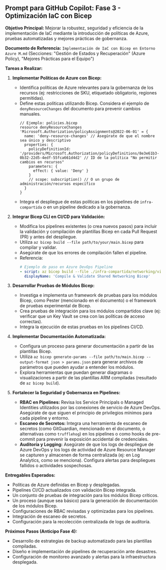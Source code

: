 ## Prompt para GitHub Copilot: Fase 3 - Optimización IaC con Bicep

**Objetivo Principal:** Mejorar la robustez, seguridad y eficiencia de la implementación de IaC mediante la introducción de políticas de Azure, pruebas automatizadas y mejores prácticas de gobernanza.

**Documento de Referencia:** `Implementación de IaC con Bicep en Entorno Azure M.md` (Secciones: "Gestión de Estados y Recuperación" (Azure Policy), "Mejores Prácticas para el Equipo")

**Tareas a Realizar:**

1.  **Implementar Políticas de Azure con Bicep:**
    *   Identifica políticas de Azure relevantes para la gobernanza de los recursos (ej: restricciones de SKU, etiquetado obligatorio, regiones permitidas).
    *   Define estas políticas utilizando Bicep. Considera el ejemplo de `denyResourceChanges` del documento para prevenir cambios manuales.
        ```bicep
        // Ejemplo: policies.bicep
        resource denyResourceChanges 'Microsoft.Authorization/policyAssignments@2022-06-01' = {
          name: 'deny-resource-changes' // Asegúrate de que el nombre sea único y descriptivo
          properties: {
            policyDefinitionId: '/providers/Microsoft.Authorization/policyDefinitions/8e3e61b3-0b32-22d5-4edf-55fca661d4d2' // ID de la política "No permitir cambios en recursos"
            parameters: {
              effect: { value: 'Deny' }
            }
            // scope: subscription() // O un grupo de administración/recursos específico
          }
        }
        ```
    *   Integra el despliegue de estas políticas en los pipelines de `infra-compartida` o en un pipeline dedicado a la gobernanza.

2.  **Integrar Bicep CLI en CI/CD para Validación:**
    *   Modifica los pipelines existentes (o crea nuevos pasos) para incluir la validación y compilación de plantillas Bicep en cada Pull Request (PR) y antes del despliegue.
    *   Utiliza `az bicep build --file path/to/your/main.bicep` para compilar y validar.
    *   Asegúrate de que los errores de compilación fallen el pipeline.
    *   Referencia:
        ```yaml
        # Ejemplo de paso en Azure DevOps Pipeline
        - script: az bicep build --file ./infra-compartida/networking/virtual-network.bicep
          displayName: 'Compile & Validate Shared Networking Bicep'
        ```

3.  **Desarrollar Pruebas de Módulos Bicep:**
    *   Investiga e implementa un framework de pruebas para los módulos Bicep, como Pester (mencionado en el documento) o el framework de pruebas experimental de Bicep.
    *   Crea pruebas de integración para los módulos compartidos clave (ej: verificar que un Key Vault se crea con las políticas de acceso correctas).
    *   Integra la ejecución de estas pruebas en los pipelines CI/CD.

4.  **Implementar Documentación Automatizada:**
    *   Configura un proceso para generar documentación a partir de las plantillas Bicep.
    *   Utiliza `az bicep generate-params --file path/to/main.bicep --output-format json > params.json` para generar archivos de parámetros que pueden ayudar a entender los módulos.
    *   Explora herramientas que puedan generar diagramas o visualizaciones a partir de las plantillas ARM compiladas (resultado de `az bicep build`).

5.  **Fortalecer la Seguridad y Gobernanza en Pipelines:**
    *   **RBAC en Pipelines:** Revisa los Service Principals o Managed Identities utilizados por las conexiones de servicio de Azure DevOps. Asegúrate de que siguen el principio de privilegios mínimos para cada pipeline y entorno.
    *   **Escaneo de Secretos:** Integra una herramienta de escaneo de secretos (como GitGuardian, mencionado en el documento, o alternativas como `trufflehog`) en los pipelines o como hooks de pre-commit para prevenir la exposición accidental de credenciales.
    *   **Auditoría y Logging:** Asegúrate de que los logs de despliegue de Azure DevOps y los logs de actividad de Azure Resource Manager se capturen y almacenen de forma centralizada (ej: en Log Analytics, como se menciona). Configura alertas para despliegues fallidos o actividades sospechosas.

**Entregables Esperados:**
*   Políticas de Azure definidas en Bicep y desplegadas.
*   Pipelines CI/CD actualizados con validación Bicep integrada.
*   Un conjunto de pruebas de integración para los módulos Bicep críticos.
*   Un proceso (aunque sea básico) para la generación de documentación de los módulos Bicep.
*   Configuraciones de RBAC revisadas y optimizadas para los pipelines.
*   Integración de escaneo de secretos.
*   Configuración para la recolección centralizada de logs de auditoría.

**Próximos Pasos (Anticipo Fase 4):**
*   Desarrollo de estrategias de backup automatizado para las plantillas compiladas.
*   Diseño e implementación de pipelines de recuperación ante desastres.
*   Configuración de monitoreo avanzado y alertas para la infraestructura desplegada.
